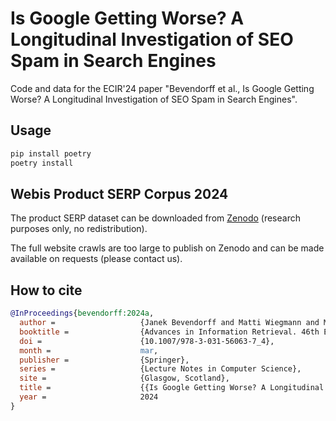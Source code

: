 # Is Google Getting Worse? A Longitudinal Investigation of SEO Spam in Search Engines

Code and data for the ECIR'24 paper "Bevendorff et al., Is Google Getting Worse? A Longitudinal Investigation of SEO Spam in Search Engines".

## Usage

```bash
pip install poetry
poetry install
```


## Webis Product SERP Corpus 2024

The product SERP dataset can be downloaded from [Zenodo](https://doi.org/10.5281/zenodo.10797507) (research purposes only, no redistribution).

The full website crawls are too large to publish on Zenodo and can be made available on requests (please contact us).

## How to cite

```bibtex
@InProceedings{bevendorff:2024a,
  author =                   {Janek Bevendorff and Matti Wiegmann and Martin Potthast and Benno Stein},
  booktitle =                {Advances in Information Retrieval. 46th European Conference on IR Research (ECIR 2024)},
  doi =                      {10.1007/978-3-031-56063-7_4},
  month =                    mar,
  publisher =                {Springer},
  series =                   {Lecture Notes in Computer Science},
  site =                     {Glasgow, Scotland},
  title =                    {{Is Google Getting Worse? A Longitudinal Investigation of SEO Spam in Search Engines}},
  year =                     2024
}
```
